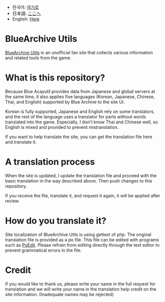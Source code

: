 * 한국어: [여기로](README.md)
* 日本語: [ここへ](README_jaJP.md "ここへ")
* English: [Here](README_enUS.md "Here")

# BlueArchive Utils
[BlueArchive Utils](https://blue-utils.me) is an unofficial fan site that collects various information and related tools from the game <Blue Archive>.

# What is this repository?
Because Blue Acayutil provides data from Japanese and global servers at the same time, it also applies five languages (Korean, Japanese, Chinese, Thai, and English) supported by Blue Archive to the site UI.

Korean is fully supported, Japanese and English rely on some translators, and the rest of the language uses a translator for parts without words translated into the game.
Especially, I don't know Thai and Chinese well, so English is mixed and provided to prevent mistranslation.

If you want to help translate the site, you can get the translation file here and translate it.

# A translation process
When the site is updated, I update the translation file and proceed with the basic translation in the way described above. Then push changes to this repository.

If you receive the file, translate it, and request it again, it will be applied after review.

# How do you translate it?
Site localization of BlueArchive Utils is using gettext of php.
The original translation file is provided as a po file. This file can be edited with programs such as [PoEdit](https://poedit.net/).
Please refrain from editing directly through the text editor to prevent grammatical errors in the file.

# Credit
If you would like to thank us, please write your name in the full request for translation and we will write your name in the translation help credit on the site information.
(Inadequate names may be rejected)